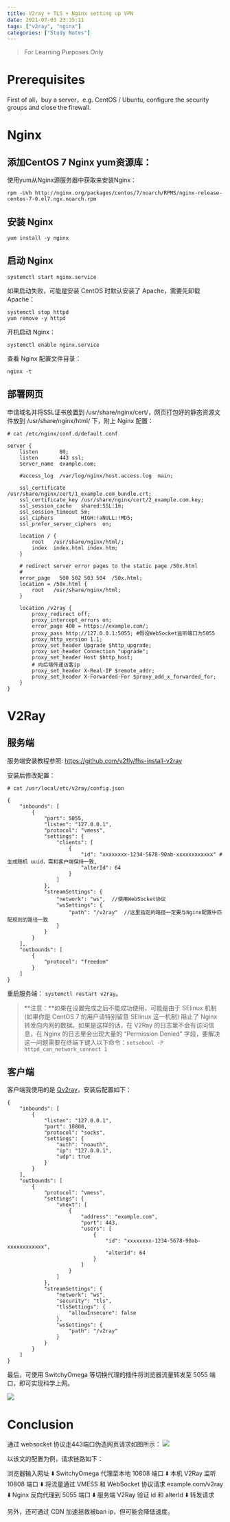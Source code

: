 ```yaml
---
title: V2ray + TLS + Nginx setting up VPN
date: 2021-07-03 23:35:11
tags: ["v2ray", "nginx"]
categories: ["Study Notes"]
---
```


> For Learning Purposes Only

# Prerequisites
First of all，buy a server，e.g. CentOS / Ubuntu, configure the security groups and close the firewall.

<!-- more -->

# Nginx

## 添加CentOS 7 Nginx yum资源库：

使用yum从Nginx源服务器中获取来安装Nginx：

```
rpm -Uvh http://nginx.org/packages/centos/7/noarch/RPMS/nginx-release-centos-7-0.el7.ngx.noarch.rpm
```


## 安装 Nginx
```
yum install -y nginx
```

## 启动 Nginx
```
systemctl start nginx.service
```

如果启动失败，可能是安装 CentOS 时默认安装了 Apache，需要先卸载Apache：

```
systemctl stop httpd
yum remove -y httpd
```

开机启动 Nginx：

```
systemctl enable nginx.service
```

查看 Nginx 配置文件目录：
```
nginx -t
```

## 部署网页
申请域名并将SSL证书放置到 /usr/share/nginx/cert/，网页打包好的静态资源文件放到 /usr/share/nginx/html/ 下，附上 Nginx 配置：

```
# cat /etc/nginx/conf.d/default.conf

server {
    listen       80;
    listen       443 ssl;
    server_name  example.com;

    #access_log  /var/log/nginx/host.access.log  main;

    ssl_certificate     /usr/share/nginx/cert/1_example.com_bundle.crt;
    ssl_certificate_key /usr/share/nginx/cert/2_example.com.key;
    ssl_session_cache   shared:SSL:1m;
    ssl_session_timeout 5m;
    ssl_ciphers         HIGH:!aNULL:!MD5;
    ssl_prefer_server_ciphers  on;

    location / {
        root   /usr/share/nginx/html/;
        index  index.html index.htm;
    }

    # redirect server error pages to the static page /50x.html
    #
    error_page   500 502 503 504  /50x.html;
    location = /50x.html {
        root   /usr/share/nginx/html;
    }

    location /v2ray {
        proxy_redirect off;
        proxy_intercept_errors on;
        error_page 400 = https://example.com/;
        proxy_pass http://127.0.0.1:5055; #假设WebSocket监听端口为5055
        proxy_http_version 1.1;
        proxy_set_header Upgrade $http_upgrade;
        proxy_set_header Connection "upgrade";
        proxy_set_header Host $http_host;
        # 向后端传递访客ip
        proxy_set_header X-Real-IP $remote_addr;
        proxy_set_header X-Forwarded-For $proxy_add_x_forwarded_for;
    }
}
```

# V2Ray
## 服务端
服务端安装教程参照: https://github.com/v2fly/fhs-install-v2ray

安装后修改配置：
```
# cat /usr/local/etc/v2ray/config.json

{
    "inbounds": [
        {
            "port": 5055,
	        "listen": "127.0.0.1",
            "protocol": "vmess",
            "settings": {
                "clients": [
                    {
                        "id": "xxxxxxxx-1234-5678-90ab-xxxxxxxxxxxx" #  生成随机 uuid，需和客户端保持一致,
                        "alterId": 64
                    }
                ]
            },
	        "streamSettings": {
                "network": "ws",  //使用WebSocket协议
                "wsSettings": {
                    "path": "/v2ray"  //这里指定的路径一定要与Nginx配置中匹配规则的路径一致
                }
            }
        }
    ],
    "outbounds": [
        {
            "protocol": "freedom"
        }
    ]
}
```

重启服务端： `systemctl restart v2ray`。

> **注意：**如果在设置完成之后不能成功使用，可能是由于 SElinux 机制 (如果你是 CentOS 7 的用户请特别留意 SElinux 这一机制) 阻止了 Nginx 转发向内网的数据。如果是这样的话，在 V2Ray 的日志里不会有访问信息，在 Nginx 的日志里会出现大量的 “Permission Denied” 字段，要解决这一问题需要在终端下键入以下命令：`setsebool -P httpd_can_network_connect 1`
 
## 客户端
客户端我使用的是 [Qv2ray](https://github.com/Qv2ray/Qv2ray)，安装后配置如下：
```
{
    "inbounds": [
        {
            "listen": "127.0.0.1",
            "port": 10808,
            "protocol": "socks",
            "settings": {
                "auth": "noauth",
                "ip": "127.0.0.1",
                "udp": true
            }
        }
    ],
    "outbounds": [
        {
            "protocol": "vmess",
            "settings": {
                "vnext": [
                    {
                        "address": "example.com",
                        "port": 443,
                        "users": [
                            {
                                "id": "xxxxxxxx-1234-5678-90ab-xxxxxxxxxxxx",
                                "alterId": 64
                            }
                        ]
                    }
                ]
            },
            "streamSettings": {
                "network": "ws",
                "security": "tls",
                "tlsSettings": {
                    "allowInsecure": false
                },
                "wsSettings": {
                    "path": "/v2ray"
                }
            }
        }
    ]
}
```

最后，可使用 SwitchyOmega 等切换代理的插件将浏览器流量转发至 5055 端口，即可实现科学上网。

![](https://cdn.jsdelivr.net/gh/jamesxwang/cdn/img/v2ray/v2ray-switchyomega.png)

# Conclusion

通过 websocket 协议走443端口伪造网页请求如图所示：
![](https://cdn.jsdelivr.net/gh/jamesxwang/cdn/img/v2ray/process.png)

以该文的配置为例，请求链路如下：

浏览器输入网址
    ⬇️
SwitchyOmega 代理至本地 10808 端口
    ⬇️
本机 V2Ray 监听 10808 端口
    ⬇️
将流量通过 VMESS 和 WebSocket 协议请求 example.com/v2ray
    ⬇️
Nginx 反向代理到 5055 端口
    ⬇️
服务端 V2Ray 验证 id 和 alterId
    ⬇️
转发请求

另外，还可通过 CDN 加速拯救被ban ip，但可能会降低速度。